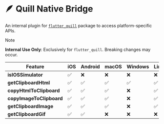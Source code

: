 # 🪶 Quill Native Bridge

An internal plugin for [`flutter_quill`](https://pub.dev/packages/flutter_quill) package to access platform-specific APIs.

> [!NOTE]
> **Internal Use Only**: Exclusively for `flutter_quill`. Breaking changes may occur.

| Feature                  | iOS  | Android | macOS | Windows | Linux | Web   |
|--------------------------|------|---------|-------|---------|-------|-------|
| **isIOSSimulator**        | ✅   | ❌      | ❌    | ❌      | ❌    | ❌    |
| **getClipboardHtml**      | ✅   | ✅      | ✅    | ✅      | ✅    | ✅    |
| **copyHtmlToClipboard**   | ✅   | ✅      | ✅    | ❌      | ✅    | ✅    |
| **copyImageToClipboard**  | ✅   | ✅      | ✅    | ❌      | ✅    | ✅    |
| **getClipboardImage**     | ✅   | ✅      | ✅    | ❌      | ✅    | ✅    |
| **getClipboardGif**       | ✅   | ✅      | ❌    | ❌      | ❌    | ❌    |

